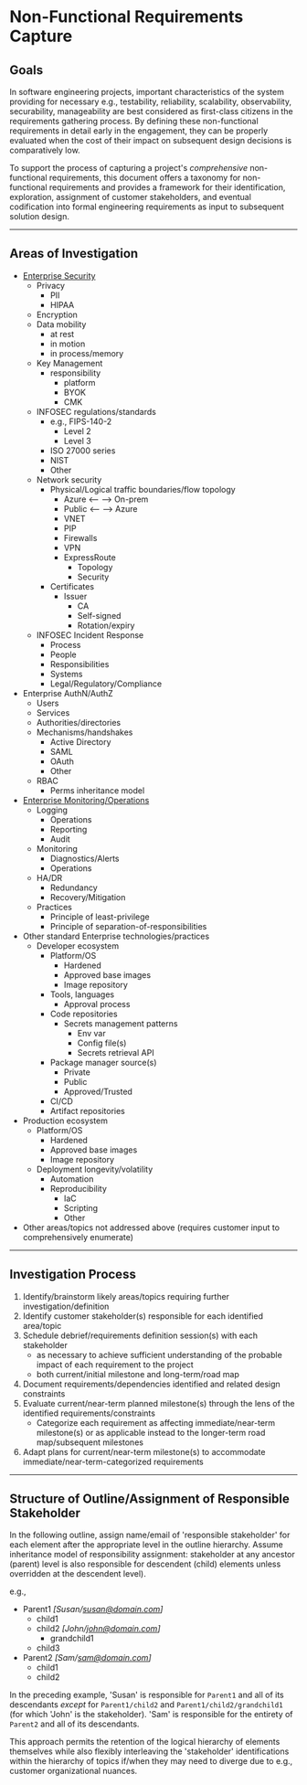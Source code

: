 # Non-Functional Requirements Capture

## Goals

In software engineering projects, important characteristics of the system providing for necessary e.g., testability, reliability, scalability, observability, securability, manageability are best considered as first-class citizens in the requirements gathering process.
By defining these non-functional requirements in detail early in the engagement, they can be properly evaluated when the cost of their impact on subsequent design decisions is comparatively low.

To support the process of capturing a project's _comprehensive_ non-functional requirements, this document offers a taxonomy for non-functional requirements and provides a framework for their identification, exploration, assignment of customer stakeholders, and eventual codification into formal engineering requirements as input to subsequent solution design.

---

## Areas of Investigation

- [Enterprise Security](../../security/README.md)
  - Privacy
    - PII
    - HIPAA
  - Encryption
  - Data mobility
    - at rest
    - in motion
    - in process/memory
  - Key Management
    - responsibility
      - platform
      - BYOK
      - CMK
  - INFOSEC regulations/standards
    - e.g., FIPS-140-2
      - Level 2
      - Level 3
    - ISO 27000 series
    - NIST
    - Other
  - Network security
    - Physical/Logical traffic boundaries/flow topology
      - Azure <-- --> On-prem
      - Public <-- --> Azure
      - VNET
      - PIP
      - Firewalls
      - VPN
      - ExpressRoute
        - Topology
        - Security
    - Certificates
      - Issuer
        - CA
        - Self-signed
        - Rotation/expiry
  - INFOSEC Incident Response
    - Process
    - People
    - Responsibilities
    - Systems
    - Legal/Regulatory/Compliance
- Enterprise AuthN/AuthZ
  - Users
  - Services
  - Authorities/directories
  - Mechanisms/handshakes
    - Active Directory
    - SAML
    - OAuth
    - Other
  - RBAC
    - Perms inheritance model
- [Enterprise Monitoring/Operations](../../observability/README.md)
  - Logging
    - Operations
    - Reporting
    - Audit
  - Monitoring
    - Diagnostics/Alerts
    - Operations
  - HA/DR
    - Redundancy
    - Recovery/Mitigation
  - Practices
    - Principle of least-privilege
    - Principle of separation-of-responsibilities
- Other standard Enterprise technologies/practices
  - Developer ecosystem
    - Platform/OS
      - Hardened
      - Approved base images
      - Image repository
    - Tools, languages
      - Approval process
    - Code repositories
      - Secrets management patterns
        - Env var
        - Config file(s)
        - Secrets retrieval API
    - Package manager source(s)
      - Private
      - Public
      - Approved/Trusted
    - CI/CD
    - Artifact repositories
- Production ecosystem
  - Platform/OS
    - Hardened
    - Approved base images
    - Image repository
  - Deployment longevity/volatility
    - Automation
    - Reproducibility
      - IaC
      - Scripting
      - Other
- Other areas/topics not addressed above (requires customer input to comprehensively enumerate)

---

## Investigation Process

1. Identify/brainstorm likely areas/topics requiring further investigation/definition
1. Identify customer stakeholder(s) responsible for each identified area/topic
1. Schedule debrief/requirements definition session(s) with each stakeholder
   - as necessary to achieve sufficient understanding of the probable impact of each requirement to the project
   - both current/initial milestone and long-term/road map
1. Document requirements/dependencies identified and related design constraints
1. Evaluate current/near-term planned milestone(s) through the lens of the identified requirements/constraints
   - Categorize each requirement as affecting immediate/near-term milestone(s) or as applicable instead to the longer-term road map/subsequent milestones
1. Adapt plans for current/near-term milestone(s) to accommodate immediate/near-term-categorized requirements

---

## Structure of Outline/Assignment of Responsible Stakeholder

In the following outline, assign name/email of 'responsible stakeholder' for each element after the appropriate level in the outline hierarchy. Assume inheritance model of responsibility assignment: stakeholder at any ancestor (parent) level is also responsible for descendent (child) elements unless overridden at the descendent level).

e.g.,

- Parent1 _[Susan/susan@domain.com]_
  - child1
  - child2 _[John/john@domain.com]_
    - grandchild1
  - child3
- Parent2 _[Sam/sam@domain.com]_
  - child1
  - child2

In the preceding example, 'Susan' is responsible for `Parent1` and all of its descendants _except_ for `Parent1/child2` and `Parent1/child2/grandchild1` (for which 'John' is the stakeholder). 'Sam' is responsible for the entirety of `Parent2` and all of its descendants.

This approach permits the retention of the logical hierarchy of elements themselves while also flexibly interleaving the 'stakeholder' identifications within the hierarchy of topics if/when they may need to diverge due to e.g., customer organizational nuances.
